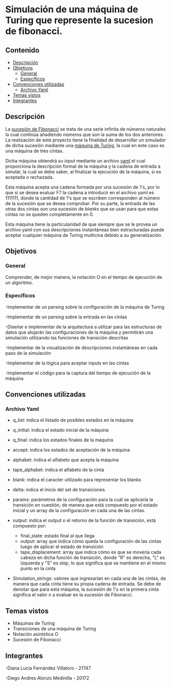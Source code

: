 # Simulación de una máquina de Turing que represente la sucesion de fibonacci.

## Contenido
- [Descripción](https://github.com/FernandezDL/proyecto1-analisis_de_algoritmos?tab=readme-ov-file#descripci%C3%B3n)
- [Objetivos](https://github.com/FernandezDL/proyecto1-analisis_de_algoritmos?tab=readme-ov-file#objetivos)
  - [General](https://github.com/FernandezDL/proyecto1-analisis_de_algoritmos?tab=readme-ov-file#general)
  - [Específicos](https://github.com/FernandezDL/proyecto1-analisis_de_algoritmos?tab=readme-ov-file#espec%C3%ADficos)
- [Convenciones utilizadas](https://github.com/FernandezDL/proyecto1-analisis_de_algoritmos?tab=readme-ov-file#convenciones-utilizadas)
  - [Archivo Yaml](https://github.com/FernandezDL/proyecto1-analisis_de_algoritmos?tab=readme-ov-file#archivo-yaml)
- [Temas vistos](https://github.com/FernandezDL/proyecto1-analisis_de_algoritmos?tab=readme-ov-file#temas-vistos)
- [Integrantes](https://github.com/FernandezDL/proyecto1-analisis_de_algoritmos?tab=readme-ov-file#integrantes)

## Descripción 
La [sucesión de Fibonacci](https://www.educ.ar/recursos/132013/la-matematica-incrustada-en-la-inmensa-variedad-de-formas-de-vida#:~:text=En%20matem%C3%A1tica%2C%20la%20sucesi%C3%B3n%20de,%2C%20610%2C%20987%2C%201597%E2%80%A6) se trata de una serie infinita de números naturales la cual continúa añadiendo números que son la suma de los dos anteriores. La realización de este proyecto tiene la finalidad de desarrollar un simulador de dicha sucesión mediante una [máquina de Turing](https://es.wikipedia.org/wiki/M%C3%A1quina_de_Turing), la cual en este caso es una máquina de tres cintas.

Dicha máquina obtendrá su _input_ mediante un archivo [yaml](https://www.redhat.com/es/topics/automation/what-is-yaml) el cual proporciona la descripción formal de la máquina y la cadena de entrada a simular, la cual se debe saber, al finalizar la ejecución de la máquina, si es aceptada o rechazada.

Esta máquina acepta una cadena formada por una sucesión de 1's, por lo que si se desea evaluar F7 la cadena a introducir en el archivo yaml es 1111111, donde la cantidad de 1's que se escriben corresponden al número de la sucesión que se desea comprobar. Por su parte, la entrada de las otras dos cintas son una sucesión de _blanks_ que se usan para que estas cintas no se queden completamente en 0.

Esta máquina tiene la particularidad de que siempre que se le provea un archivo yaml con sus descripciones instantáneas bien estructuradas puede aceptar cualquier máquina de Turing multicina debido a su generalización.
 
## Objetivos
### General
Comprender, de mejor manera, la notación O en el tiempo de ejecución de un algoritmo. 

### Específicos
 -Implementar de un parsing sobre la configuración de la máquina de Turing

 -Implementar de un parsing sobre la entrada en las cintas

 -Diseñar e implementar de la arquitectura a utilizar para las estructuras de datos que  alojarán las configuraciones de la máquina y permitirán una simulación utilizando las funciones de transición descritas

 -Implementar de la visualización de descripciones instantáneas en cada paso de la simulación

 -Implementar de la lógica para aceptar inputs en las cintas

 -Implementar el código para la captura del tiempo de ejecución de la máquina

## Convenciones utilizadas
### Archivo Yaml
* q_list: indica el listado de posibles estados en la máquina

* q_initial: indica el estado inicial de la máquina

* q_final: indica los estados finales de la máquina

* accept: indica los estados de aceptación de la máquina

* alphabet: indica el alfabeto que acepta la máquina

* tape_alphabet: indica el alfabeto de la cinta

* blank: indica el caracter utilizado para representar los blanks

* delta: indica el inicio del set de transiciones.

* params: parámetros de la configuración para la cuál se aplicaría la transición en cuestión, de manera que está compuesto por el estado inicial y un array de la configuración en cada una de las cintas.

* output: indica el output o el retorno de la función de transición, está compuesto por:
  * final_state: estado final al que llega
  * output: array que indica cómo queda la configuración de las cintas luego de aplicar el estado de transición
  * tape_displacement: array  que indica cómo es que se movería cada cabeza en dicha función de transición, donde "R" es derecha, "L" es izquierda y "S" es _stay_, lo que significa que se mantiene en el mismo punto en la cinta

* Simulation_strings: valores que ingresarían en cada una de las cintas, de manera que cada cinta tiene su propia cadena de entrada. Se debe de denotar que para esta máquina, la sucesión de 1's en la primera cinta significa el valor _n_ a evaluar en la sucesión de Fibonacci.
  
## Temas vistos
- Máquinas de Turing
- Transiciones de una máquina de Turing
- Notación asintótica O
- Sucesión de Fibonacci

## Integrantes
-Diana Lucía Fernández Villatoro - 21747

-Diego Andres Alonzo Medinilla  - 20172
